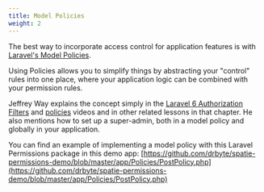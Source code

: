 ```yaml
---
title: Model Policies
weight: 2
---
```


The best way to incorporate access control for application features is with [Laravel's Model Policies](https://laravel.com/docs/authorization#creating-policies).

Using Policies allows you to simplify things by abstracting your "control" rules into one place, where your application logic can be combined with your permission rules.

Jeffrey Way explains the concept simply in the [Laravel 6 Authorization Filters](https://laracasts.com/series/laravel-6-from-scratch/episodes/51) and [policies](https://laracasts.com/series/laravel-6-from-scratch/episodes/63) videos and in other related lessons in that chapter. He also mentions how to set up a super-admin, both in a model policy and globally in your application.

You can find an example of implementing a model policy with this Laravel Permissions package in this demo app: [https://github.com/drbyte/spatie-permissions-demo/blob/master/app/Policies/PostPolicy.php](https://github.com/drbyte/spatie-permissions-demo/blob/master/app/Policies/PostPolicy.php)
